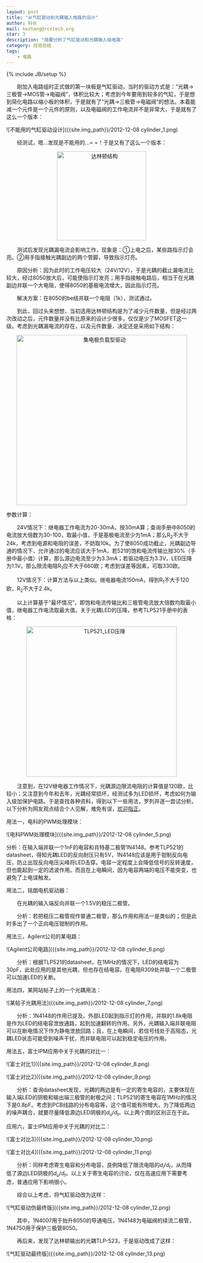 ```yaml
---
layout: post
title: "从气缸驱动到光耦输入电路的设计"
author: 科长
mail: kezhang@rcstech.org
star: 3
description: "简要分析了气缸驱动和光耦输入级电路"
category: 经验总结
tags: 
    - 电路
---
```

{% include JB/setup %}

　　刚加入电路组时正式做的第一块板是气缸驱动，当时的驱动方式是：“光耦→三极管→MOS管→电磁阀”，体积比较大；考虑到今年要用到较多的气缸，于是想到简化电路以缩小板的体积，于是就有了“光耦→三极管→电磁阀”的想法。本着能减一个元件是一个元件的原则，以及电磁阀的工作电流并不是非常大，于是就有了这么一个版本：

<!--more-->

![不能用的气缸驱动设计]({{site.img_path}}/2012-12-08 cylinder_1.png)

　　经测试，嗯...发现是不能用的...= =！于是又有了这么一个版本：

<div style="text-align:center"><img src="{{site.img_path}}/2012-12-08 cylinder_2.png" style="width:236px" alt="达林顿结构">
</div>
<!--![达林顿结构]({{site.img_path}}/2012-12-08 cylinder_2.png)-->

　　测试后发现光耦漏电流会影响工作，现象是：①上电之后，某些路指示灯会亮。②用手指接触光耦副边的两个管脚，导致指示灯亮。

　　原因分析：因为此时的工作电压较大（24V/12V），于是光耦的截止漏电流比较大，经过8050放大后，可能使指示灯发亮；用手指接触电路后，相当于在光耦副边并联一个大电阻，使得8050的基极电流增大，因此指示灯亮。

　　解决方案：在8050的be结并联一个电阻（1k），测试通过。

　　到此，回过头来想想，当初选用达林顿结构是为了减少元件数量，但是经过两次改动之后，元件数量并没有比原来的设计少很多，仅仅是少了MOSFET这一级。考虑到光耦漏电流的存在，以及元件数量，决定还是采用如下结构：


<div style="text-align:center"><img src="{{site.img_path}}/2012-12-08 cylinder_3.png" style="width:451px" alt="集电极负载型驱动">
</div>

<!--![集电极负载型驱动]({{site.img_path}}/2012-12-08 cylinder_3.png)-->

参数计算：

　　24V情况下：继电器工作电流为20-30mA，按30mA算；查询手册中8050的电流放大倍数为30-100，取最小值，于是基极电流至少为1mA；那么R<sub>2</sub>不大于24k，考虑到电源和电阻的误差，不妨取10k。为了使8050成功截止，光耦副边导通的情况下，允许通过的电流应该大于1mA，若521的饱和电流传输比按30%（手册中最小值）计算，那么源边电流至少为3.3mA；若驱动电压为3.3V，LED压降为1.1V，那么限流电阻R<sub>1</sub>应不大于660欧；考虑到误差等因素，可取330欧。

　　12V情况下：计算方法与以上类似。继电器电流150mA，得到R<sub>1</sub>不大于120欧，R<sub>2</sub>不大于2.4k。

　　以上计算基于“最坏情况”，即饱和电流传输比和三极管电流放大倍数均取最小值，继电器工作电流取最大值。关于光耦LED的压降，参考TLP521手册中的表格：

<div style="text-align:center"><img src="{{site.img_path}}/2012-12-08 cylinder_4.png" style="width:398px" alt="TLP521_LED压降">
</div>

<!--![TLP521_LED压降]({{site.img_path}}/2012-12-08 cylinder_4.png)-->

　　注意到，在12V继电器工作情况下，光耦源边限流电阻的计算值是120欧，比较小；又注意到今年和去年，光耦经常损坏，经测试多为LED损坏，考虑如何为输入级加保护电路。于是查找各种资料，得到以下一些用法，罗列并逐一尝试分析。以下分析为网友观点结合个人见解，难免有误，[欢迎指正](mailto:kezhang@rcstech.org)。

用法一，电科的PWM处理模块：

![电科PWM处理模块]({{site.img_path}}/2012-12-08 cylinder_5.png)

分析：在输入端并联一个1nF的电容和肖特基二极管1N4148。参考TLP521的datasheet，得知光耦LED的反向耐压只有5V，1N4148应该是用于钳制反向电压，防止出现反向电压尖峰将LED击穿。电容一定程度上会降低信号的反转速度，但也能起到一定的滤波作用。而且在上电瞬间，因为电容两端的电压不能突变，也避免了上电误触发。

用法二，铭朗电机驱动器：

　　在光耦的输入端反向并联一个1.5V的稳压二极管。

　　分析：若把稳压二极管视作普通二极管，那么作用和用法一是类似的；但是此时多出了一个正向电压钳制的作用。

用法三，Agilent公司的某电路：

![Agilent公司电路]({{site.img_path}}/2012-12-08 cylinder_6.png)

　　分析：根据TLP521的datasheet，在1MHz的情况下，LED的结电容为30pF，此处应用的是其他光耦，但也存在结电容。在电阻R309处并联一个二极管可以加速LED的关断。

用法四，某网站帖子上的一个光耦用法：

![某帖子光耦用法]({{site.img_path}}/2012-12-08 cylinder_7.png)

　　分析：1N4148的作用已提及。外部LED起到指示灯的作用，并联的1.8k电阻是作为LED的结电容泄放通路，起到加速翻转的作用。另外，光耦输入端并联电阻可以在断电情况下作为静电泄放回路；且，在上电瞬间，若信号线处于高阻态，光耦LED状态可能受到噪声干扰，而并联电阻可以起到稳定电压的作用。

用法五，富士IPM应用中关于光耦的对比一：

![富士对比1]({{site.img_path}}/2012-12-08 cylinder_8.png)

![富士对比2]({{site.img_path}}/2012-12-08 cylinder_9.png)

　　分析：查询datasheet发现，光耦的两边是有一定的寄生电容的，主要体现在输入端LED的阴极和输出端三极管的射极之间；TLP521的寄生电容在1MHz的情况下是0.8pF。考虑到PCB线路的分布电容等，这个值可能有所增大。为了降低两边的噪声耦合，就要尽量降低源边LED阴极的$d_u/d_t$。以上两个图的区别正在于此。

应用六，富士IPM应用中关于光耦的对比二：

![富士对比3]({{site.img_path}}/2012-12-08 cylinder_10.png)

![富士对比4]({{site.img_path}}/2012-12-08 cylinder_11.png)

　　分析：同样考虑寄生电容和分布电容，良例降低了限流电阻的$d_i/d_t$，从而降低了源边LED阴极的$d_u/d_t$。以上关于寄生电容的讨论，仅在高速应用下需要考虑，普通应用下影响很小。

　　综合以上考虑，将气缸驱动改为这样：

![气缸驱动伪最终版]({{site.img_path}}/2012-12-08 cylinder_12.png)

　　其中，1N4007用于抬升8050的导通电压，1N4148为电磁阀的续流二极管，1N4750用于保护三极管8050。

　　再后来，发现了达林顿输出的光耦TLP-523，于是驱动改成了这样：

![气缸驱动最终版]({{site.img_path}}/2012-12-08 cylinder_13.png)
